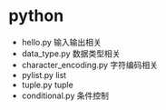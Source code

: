 # python
- hello.py 输入输出相关 
- data_type.py 数据类型相关
- character_encoding.py 字符编码相关
- pylist.py list
- tuple.py tuple
- conditional.py 条件控制
